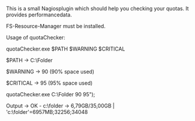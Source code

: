 This is a small Nagiosplugin which should help you checking your quotas. It provides performancedata.

FS-Resource-Manager must be installed.

Usage of quotaChecker:

quotaChecker.exe $PATH $WARNING $CRITICAL

$PATH -> C:\Folder 

$WARNING -> 90 (90% space used) 

$CRITICAL -> 95 (95% space used)

quotaChecker.exe C:\Folder 90 95");

Output -> OK - c:\folder -> 6,79GB/35,00GB | 'c:\folder'=6957MB;32256;34048
